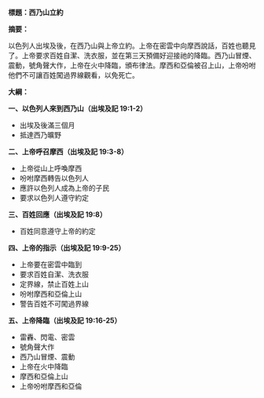 **標題：西乃山立約**

**摘要：**

以色列人出埃及後，在西乃山與上帝立約。上帝在密雲中向摩西說話，百姓也聽見了。上帝要求百姓自潔、洗衣服，並在第三天預備好迎接祂的降臨。西乃山冒煙、震動，號角聲大作，上帝在火中降臨，頒布律法。摩西和亞倫被召上山，上帝吩咐他們不可讓百姓闖過界線觀看，以免死亡。

**大綱：**

**一、以色列人來到西乃山（出埃及記 19:1-2）**
* 出埃及後滿三個月
* 抵達西乃曠野

**二、上帝呼召摩西（出埃及記 19:3-8）**
* 上帝從山上呼喚摩西
* 吩咐摩西轉告以色列人
* 應許以色列人成為上帝的子民
* 要求以色列人遵守約定

**三、百姓回應（出埃及記 19:8）**
* 百姓同意遵守上帝的約定

**四、上帝的指示（出埃及記 19:9-25）**
* 上帝要在密雲中臨到
* 要求百姓自潔、洗衣服
* 定界線，禁止百姓上山
* 吩咐摩西和亞倫上山
* 警告百姓不可闖過界線

**五、上帝降臨（出埃及記 19:16-25）**
* 雷轟、閃電、密雲
* 號角聲大作
* 西乃山冒煙、震動
* 上帝在火中降臨
* 摩西和亞倫上山
* 上帝吩咐摩西和亞倫